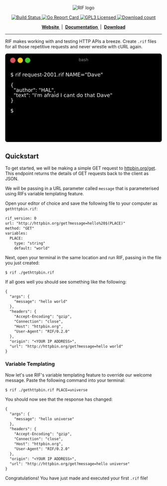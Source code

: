 <p align="center">
  <img src="https://github.com/turingincomplete/rif/blob/master/assets/logo-text.svg" alt="RIF logo"/>
</p>
<p align="center">
  <a href="https://travis-ci.org/turingincomplete/rif">
    <img src="https://travis-ci.org/turingincomplete/rif.svg?branch=master" alt="Build Status"/>
  </a>
  <a href="https://goreportcard.com/report/github.com/turingincomplete/rif">
    <img src="https://goreportcard.com/badge/github.com/turingincomplete/rif" alt="Go Report Card"/>
  </a>
  <a href="https://img.shields.io/github/license/turingincomplete/rif.svg">
    <img src="https://img.shields.io/github/license/turingincomplete/rif.svg" alt="GPL3 Licensed"/>
  </a>
  <a href="https://img.shields.io/github/downloads/turingincomplete/rif/total.svg">
    <img src="https://img.shields.io/github/downloads/turingincomplete/rif/total.svg" alt="Download count"/>
  </a>
</p>
<p align="center">
  <b>
    <a href="https://turingincomplete.github.io/rif">
      Website
    </a>
  </b>
  &nbsp;|&nbsp;
  <b>
    <a href="https://turingincomplete.github.io/rif/docs/quickstart/">
      Documentation
    </a>
  </b>
  &nbsp;|&nbsp;
  <b>
    <a href="https://github.com/turingincomplete/rif/releases">
      Download
    </a>
  </b>
</p>

---
RIF makes working with and testing HTTP APIs a breeze. Create `.rif` files
for all those repetitive requests and never wrestle with cURL again.

![Terminal Example](docs/static/img/terminal.svg)

## Quickstart
To get started, we will be making a simple GET request to
[httpbin.org/get](http://httpbin.org/get). This endpoint returns the details
of GET requests back to the client as JSON.

We will be passing in a URL parameter called `message` that is parameterised
using RIFs variable templating feature.

Open your editor of choice and save the following file to your computer
as `gethttpbin.rif`:
```
rif_version: 0
url: "http://httpbin.org/get?message=hello%20$(PLACE)"
method: "GET"
variables:
  PLACE:
    type: "string"
    default: "world"
```

Next, open your terminal in the same location and run RIF,
passing in the file you just created:
```
$ rif ./gethttpbin.rif
```

If all goes well you should see something like the following:
```
{
  "args": {
    "message": "hello world"
  }, 
  "headers": {
    "Accept-Encoding": "gzip", 
    "Connection": "close", 
    "Host": "httpbin.org", 
    "User-Agent": "RIF/0.2.0"
  }, 
  "origin": "<YOUR IP ADDRESS>", 
  "url": "http://httpbin.org/get?message=hello world"
}
```

### Variable Templating

Now let's use RIF's variable templating feature to override our welcome message.
Paste the following command into your terminal:
```
$ rif ./gethttpbin.rif PLACE=universe
```

You should now see that the response has changed:
```
{
  "args": {
    "message": "hello universe"
  }, 
  "headers": {
    "Accept-Encoding": "gzip", 
    "Connection": "close", 
    "Host": "httpbin.org", 
    "User-Agent": "RIF/0.2.0"
  }, 
  "origin": "<YOUR IP ADDRESS>", 
  "url": "http://httpbin.org/get?message=hello universe"
}
```

Congratulations! You have just made and executed your first `.rif` file!
